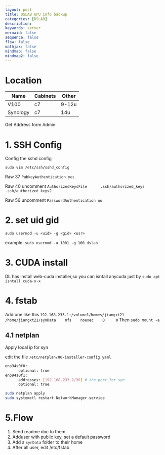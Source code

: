 ```yaml
---
layout: post
title: DSLAB GPU info backup
categories: [DSLAB]
description: 
keywords: server
mermaid: false
sequence: false
flow: false
mathjax: false
mindmap: false
mindmap2: false
---
```



# Location

 Name | Cabinets| Other
---|---|---
 V100 | c7 | 9-12u  
 Synology | c7 | 14u 

Get Address form Admin
  
# 1. SSH Config

Config the sshd config
```
sudo vim /etc/ssh/sshd_config
```

Raw 37 `PubkeyAuthentication yes`

Raw 40 uncomment `AuthorizedKeysFile      .ssh/authorized_keys .ssh/authorized_keys2`

Raw 56 uncomment `PasswordAuthentication no`

# 2. set uid gid
`sudo usermod -u <uid> -g <gid> <usr>`

example:  `sudo usermod -u 1001 -g 100 dslab`

# 3. CUDA install

DL has install web-cuda installer,so you can isntall anycuda just by
`sudo apt isntall cuda-x-x`

# 4. fstab
Add one like this `192.168.233.1:/volume1/homes/jiangxt21    /home/jiangxt21/synData    nfs    noexec    0     0`
Then `sudo mount -a`

## 4.1 netplan
Apply local ip for syn

edit the file `/etc/netplan/00-installer-config.yaml`

```bash
enp94s0f0:
      optional: true
enp94s0f1:
      addresses: [192.168.233.2/30] # the port for syn
      optional: true
```

```bash
sudo netplan apply
sudo systemctl restart NetworkManager.service
```


# 5.Flow

1. Send readme doc to them
2. Adduser with public key, set a default password
3. Add a `synData` folder to their home
4. After all user, edit /etc/fstab
